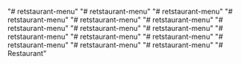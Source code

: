 "# retstaurant-menu" 
"# retstaurant-menu" 
"# retstaurant-menu" 
"# retstaurant-menu" 
"# retstaurant-menu" 
"# retstaurant-menu" 
"# retstaurant-menu" 
"# retstaurant-menu" 
"# retstaurant-menu" 
"# retstaurant-menu" 
"# retstaurant-menu" 
"# retstaurant-menu" 
"# retstaurant-menu" 
"# retstaurant-menu" 
"# retstaurant-menu" 
"# Restaurant" 

